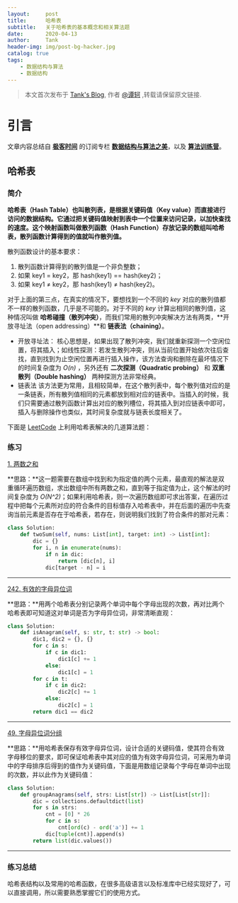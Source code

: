 ```yaml
---
layout:     post
title:      哈希表
subtitle:   关于哈希表的基本概念和相关算法题
date:       2020-04-13
author:     Tank
header-img: img/post-bg-hacker.jpg
catalog: true
tags:
    - 数据结构与算法
    - 数据结构
---
```


> 本文首次发布于 [Tank's Blog](https://spicycrayfish.github.io/), 作者 [@谭轲](http://github.com/Spicycrayfish) ,转载请保留原文链接.



# 引言

文章内容总结自 [**极客时间**](https://time.geekbang.org/) 的订阅专栏 [**数据结构与算法之美**](https://time.geekbang.org/column/intro/126)，以及 [**算法训练营**](https://u.geekbang.org/subject/algorithm/1000343)。



## 哈希表

### 简介

**哈希表（Hash Table）也叫散列表，是根据关键码值（Key value）而直接进行访问的数据结构。它通过把关键码值映射到表中一个位置来访问记录，以加快查找的速度。这个映射函数叫做散列函数（Hash Function）存放记录的数组叫哈希表，散列函数计算得到的值就叫作散列值。**



散列函数设计的基本要求：

1. 散列函数计算得到的散列值是一个非负整数；
2. 如果 key1 = key2，那 hash(key1) == hash(key2)；
3. 如果 key1 ≠ key2，那 hash(key1) ≠ hash(key2)。

对于上面的第三点，在真实的情况下，要想找到一个不同的 *key* 对应的散列值都不一样的散列函数，几乎是不可能的。对于不同的 *key* 计算出相同的散列值，这种情况叫做 **哈希碰撞（散列冲突）**，而我们常用的散列冲突解决方法有两类，**开放寻址法（open addressing）**和 **链表法（chaining）**。


* 开放寻址法：
  核心思想是，如果出现了散列冲突，我们就重新探测一个空闲位置，将其插入；如线性探测：若发生散列冲突，则从当前位置开始依次往后查找，直到找到为止空闲位置再进行插入操作，该方法查询和删除在最坏情况下的时间复杂度为 *O(n)* ，另外还有 **二次探测（Quadratic probing）** 和 **双重散列（Double hashing）** 两种探测方法非常经典。
* 链表法
  该方法更为常用，且相较简单，在这个散列表中，每个散列值对应的是一条链表，所有散列值相同的元素都放到相对应的链表中。当插入的时候，我们只需要通过散列函数计算出对应的散列槽位，将其插入到对应链表中即可，插入与删除操作也类似，其时间复杂度就与链表长度相关了。



下面是 [LeetCode](https://leetcode-cn.com/) 上利用哈希表解决的几道算法题：

### 练习

[1. 两数之和](https://leetcode-cn.com/problems/two-sum/)

**思路：**这一题需要在数组中找到和为指定值的两个元素，最直观的解法是双重循环遍历数组，求出数组中所有两数之和，直到等于指定值为止，这个解法的时间复杂度为 *O(N^2)*；如果利用哈希表，则一次遍历数组即可求出答案，在遍历过程中把每个元素所对应的符合条件的目标值存入哈希表中，并在后面的遍历中先查询当前元素是否存在于哈希表，若存在，则说明我们找到了符合条件的那对元素：

```python
class Solution:
    def twoSum(self, nums: List[int], target: int) -> List[int]:
        dic = {}
        for i, n in enumerate(nums):
            if n in dic:
                return [dic[n], i]
            dic[target - n] = i
```



***



[242. 有效的字母异位词](https://leetcode-cn.com/problems/valid-anagram/)

**思路：**用两个哈希表分别记录两个单词中每个字母出现的次数，再对比两个哈希表即可知道这对单词是否为字母异位词，非常清晰直观：

```python
class Solution:
    def isAnagram(self, s: str, t: str) -> bool:
        dic1, dic2 = {}, {}
        for c in s:
            if c in dic1:
                dic1[c] += 1
            else:
                dic1[c] = 1
        for c in t:
            if c in dic2:
                dic2[c] += 1
            else:
                dic2[c] = 1
        return dic1 == dic2
```



***



[49. 字母异位词分组](https://leetcode-cn.com/problems/group-anagrams/)

**思路：**用哈希表保存有效字母异位词，设计合适的关键码值，使其符合有效字母移位的要求，即可保证哈希表中其对应的值为有效字母异位词，可采用为单词中的字母排序后得到的值作为关键码值，下面是用数组记录每个字母在单词中出现的次数，并以此作为关键码值：

```python
class Solution:
    def groupAnagrams(self, strs: List[str]) -> List[List[str]]:
        dic = collections.defaultdict(list)
        for s in strs:
            cnt = [0] * 26
            for c in s:
                cnt[ord(c) - ord('a')] += 1
            dic[tuple(cnt)].append(s)
        return list(dic.values())
```



***





### 练习总结

哈希表结构以及常用的哈希函数，在很多高级语言以及标准库中已经实现好了，可以直接调用，所以需要熟悉掌握它们的使用方式。